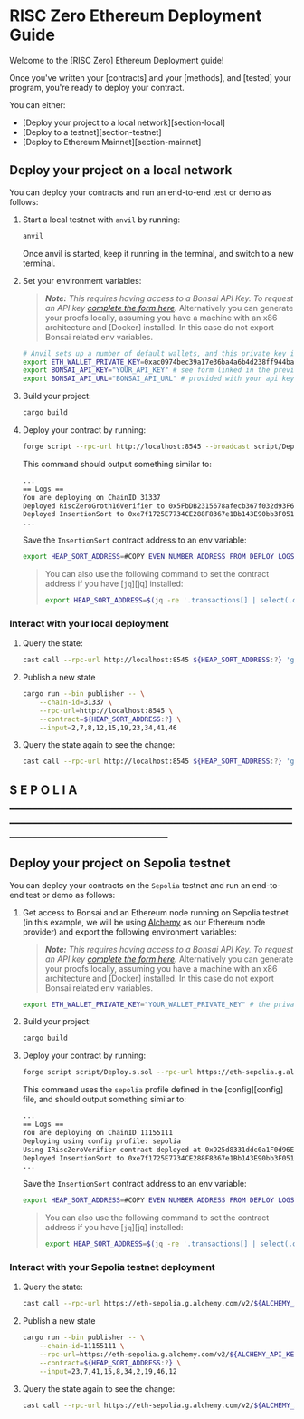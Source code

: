 # RISC Zero Ethereum Deployment Guide

Welcome to the [RISC Zero] Ethereum Deployment guide!

Once you've written your [contracts] and your [methods], and [tested] your program, you're ready to deploy your contract.

You can either:

- [Deploy your project to a local network][section-local]
- [Deploy to a testnet][section-testnet]
- [Deploy to Ethereum Mainnet][section-mainnet]



## Deploy your project on a local network

You can deploy your contracts and run an end-to-end test or demo as follows:

1. Start a local testnet with `anvil` by running:

    ```bash
    anvil
    ```

    Once anvil is started, keep it running in the terminal, and switch to a new terminal.

2. Set your environment variables:
    > ***Note:*** *This requires having access to a Bonsai API Key. To request an API key [complete the form here](https://bonsai.xyz/apply).*
    > Alternatively you can generate your proofs locally, assuming you have a machine with an x86 architecture and [Docker] installed. In this case do not export Bonsai related env variables.

    ```bash
    # Anvil sets up a number of default wallets, and this private key is one of them.
    export ETH_WALLET_PRIVATE_KEY=0xac0974bec39a17e36ba4a6b4d238ff944bacb478cbed5efcae784d7bf4f2ff80
    export BONSAI_API_KEY="YOUR_API_KEY" # see form linked in the previous section
    export BONSAI_API_URL="BONSAI_API_URL" # provided with your api key
    ```

3. Build your project:

    ```bash
    cargo build
    ```

4. Deploy your contract by running:

    ```bash
    forge script --rpc-url http://localhost:8545 --broadcast script/Deploy.s.sol
    ```

    This command should output something similar to:

    ```bash
    ...
    == Logs ==
    You are deploying on ChainID 31337
    Deployed RiscZeroGroth16Verifier to 0x5FbDB2315678afecb367f032d93F642f64180aa3
    Deployed InsertionSort to 0xe7f1725E7734CE288F8367e1Bb143E90bb3F0512
    ...
    ```

    Save the `InsertionSort` contract address to an env variable:

    ```bash
    export HEAP_SORT_ADDRESS=#COPY EVEN NUMBER ADDRESS FROM DEPLOY LOGS
    ```

    > You can also use the following command to set the contract address if you have [`jq`][jq] installed:
    >
    > ```bash
    > export HEAP_SORT_ADDRESS=$(jq -re '.transactions[] | select(.contractName == "InsertionSort") | .contractAddress' ./broadcast/Deploy.s.sol/31337/run-latest.json)
    > ```

### Interact with your local deployment

1. Query the state:

    ```bash
    cast call --rpc-url http://localhost:8545 ${HEAP_SORT_ADDRESS:?} 'get()(int256[])'
    ```

2. Publish a new state

    ```bash
    cargo run --bin publisher -- \
        --chain-id=31337 \
        --rpc-url=http://localhost:8545 \
        --contract=${HEAP_SORT_ADDRESS:?} \
        --input=2,7,8,12,15,19,23,34,41,46
    ```

3. Query the state again to see the change:

    ```bash
    cast call --rpc-url http://localhost:8545 ${HEAP_SORT_ADDRESS:?} 'get()(int256[])'
    ```







## S E P O L I A ________________________________________________________________________________________________________________________________

## Deploy your project on Sepolia testnet

You can deploy your contracts on the `Sepolia` testnet and run an end-to-end test or demo as follows:

1. Get access to Bonsai and an Ethereum node running on Sepolia testnet (in this example, we will be using [Alchemy](https://www.alchemy.com/) as our Ethereum node provider) and export the following environment variables:
    > ***Note:*** *This requires having access to a Bonsai API Key. To request an API key [complete the form here](https://bonsai.xyz/apply).*
    > Alternatively you can generate your proofs locally, assuming you have a machine with an x86 architecture and [Docker] installed. In this case do not export Bonsai related env variables.

    ```bash
    export ETH_WALLET_PRIVATE_KEY="YOUR_WALLET_PRIVATE_KEY" # the private hex-encoded key of your Sepolia testnet wallet
    ```

2. Build your project:

    ```bash
    cargo build
    ```

3. Deploy your contract by running:

    ```bash
    forge script script/Deploy.s.sol --rpc-url https://eth-sepolia.g.alchemy.com/v2/${ALCHEMY_API_KEY:?} --broadcast
    ```

    This command uses the `sepolia` profile defined in the [config][config] file, and should output something similar to:

    ```bash
    ...
    == Logs ==
    You are deploying on ChainID 11155111
    Deploying using config profile: sepolia
    Using IRiscZeroVerifier contract deployed at 0x925d8331ddc0a1F0d96E68CF073DFE1d92b69187
    Deployed InsertionSort to 0xe7f1725E7734CE288F8367e1Bb143E90bb3F0512
    ...
    ```

    Save the `InsertionSort` contract address to an env variable:

    ```bash
    export HEAP_SORT_ADDRESS=#COPY EVEN NUMBER ADDRESS FROM DEPLOY LOGS
    ```

    > You can also use the following command to set the contract address if you have [`jq`][jq] installed:
    >
    > ```bash
    > export HEAP_SORT_ADDRESS=$(jq -re '.transactions[] | select(.contractName == "InsertionSort") | .contractAddress' ./broadcast/Deploy.s.sol/11155111/run-latest.json)
    > ```

### Interact with your Sepolia testnet deployment

1. Query the state:

    ```bash
    cast call --rpc-url https://eth-sepolia.g.alchemy.com/v2/${ALCHEMY_API_KEY:?} ${HEAP_SORT_ADDRESS:?} 'get()(int256[])'
    ```

2. Publish a new state

    ```bash
    cargo run --bin publisher -- \
        --chain-id=11155111 \
        --rpc-url=https://eth-sepolia.g.alchemy.com/v2/${ALCHEMY_API_KEY:?} \
        --contract=${HEAP_SORT_ADDRESS:?} \
        --input=23,7,41,15,8,34,2,19,46,12
    ```

3. Query the state again to see the change:

    ```bash
    cast call --rpc-url https://eth-sepolia.g.alchemy.com/v2/${ALCHEMY_API_KEY:?} ${HEAP_SORT_ADDRESS:?} 'get()(int256[])'
    ```

